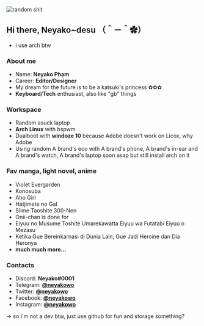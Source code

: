 ![random shit](https://i.get-loli.today/i/52dq.jpg)
## Hi there, Neyako~desu （＾－＾✿）
- i use arch btw

### About me
- Name: **Neyako Phạm**
- Career: **Editor/Designer**
- My dream for the future is to be a katsuki's princess ✿✿✿
- **Keyboard/Tech** enthusiast, also like "gb" things

### Workspace
- Random asuck laptop
- **Arch Linux** with bspwm
- Dualboot with **windoze 10** because Adobe doesn't work on Licox, why Adobe
- Using random A brand's eco with A brand's phone, A brand's in-ear and A brand's watch, A brand's laptop soon asap but still install arch on it

### Fav manga, light novel, anime
- Violet Evergarden
- Konosuba
- Aho Girl
- Hatjimete no Gal
- Slime Taoshite 300-Nen
- Onii-chan is done for
- Eiyuu no Musume Toshite Umarekawatta Eiyuu wa Futatabi Eiyuu o Mezasu
- Ketika Gue Bereinkarnasi di Dunia Lain, Gue Jadi Heroine dan Dia Heronya
- **much much more...**

### Contacts
- Discord: **Neyako#0001**
- Telegram: **[@neyakowo](https://t.me/neyakowo)**
- Twitter: **[@neyakowo](https://twitter.com/neyakowo)**
- Facebook: **[@neyakowo](https://www.facebook.com/Neyakowo/)**
- Instagram: **[@neyakowo](https://www.instagram.com/neyakowo)**


-> so I'm not a dev btw, just use github for fun and storage something?
